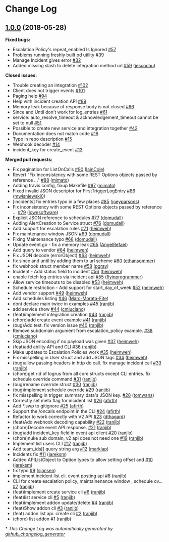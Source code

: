 # Change Log

## [1.0.0](https://github.com/pagerduty/go-pagerduty/tree/1.0.0) (2018-05-28)
**Fixed bugs:**

- Escalation Policy's repeat\_enabled Is Ignored [\#57](https://github.com/pagerduty/go-pagerduty/issues/57)
- Problems running freshly built pd utility [\#39](https://github.com/pagerduty/go-pagerduty/issues/39)
- Manage Incident gives error [\#32](https://github.com/pagerduty/go-pagerduty/issues/32)
- Added missing slash to delete integration method url [\#59](https://github.com/pagerduty/go-pagerduty/pull/59) ([jescochu](https://github.com/jescochu))

**Closed issues:**

- Trouble creating an integration [\#102](https://github.com/pagerduty/go-pagerduty/issues/102)
- Client does not trigger events [\#101](https://github.com/pagerduty/go-pagerduty/issues/101)
- Paging help [\#94](https://github.com/pagerduty/go-pagerduty/issues/94)
- Help with incident creation API [\#89](https://github.com/pagerduty/go-pagerduty/issues/89)
- Memory leak because of response body is not closed [\#66](https://github.com/pagerduty/go-pagerduty/issues/66)
- Since and Until don't work for log\_entries [\#61](https://github.com/pagerduty/go-pagerduty/issues/61)
- service: auto\_resolve\_timeout & acknowledgement\_timeout cannot be set to null [\#51](https://github.com/pagerduty/go-pagerduty/issues/51)
- Possible to create new service and integration together [\#42](https://github.com/pagerduty/go-pagerduty/issues/42)
- Documentation does not match code [\#16](https://github.com/pagerduty/go-pagerduty/issues/16)
- Typo in repo description [\#15](https://github.com/pagerduty/go-pagerduty/issues/15)
- Webhook decoder [\#14](https://github.com/pagerduty/go-pagerduty/issues/14)
- incident\_key for create\_event [\#13](https://github.com/pagerduty/go-pagerduty/issues/13)

**Merged pull requests:**

- Fix pagination for ListOnCalls [\#90](https://github.com/pagerduty/go-pagerduty/pull/90) ([IainCole](https://github.com/IainCole))
- Revert "Fix inconsistency with some REST Options objects passed by reference …" [\#88](https://github.com/pagerduty/go-pagerduty/pull/88) ([mimato](https://github.com/mimato))
- Adding travis config, fixup Makefile [\#87](https://github.com/pagerduty/go-pagerduty/pull/87) ([mimato](https://github.com/mimato))
- Fixed invalid JSON descriptor for FirstTriggerLogEntry [\#86](https://github.com/pagerduty/go-pagerduty/pull/86) ([mwisniewski0](https://github.com/mwisniewski0))
- \[incidents\] fix entries typo in a few places [\#85](https://github.com/pagerduty/go-pagerduty/pull/85) ([joeyparsons](https://github.com/joeyparsons))
- Fix inconsistency with some REST Options objects passed by reference … [\#79](https://github.com/pagerduty/go-pagerduty/pull/79) ([lowesoftware](https://github.com/lowesoftware))
- Explicit JSON reference to schedules [\#77](https://github.com/pagerduty/go-pagerduty/pull/77) ([domudall](https://github.com/domudall))
- Adding AlertCreation to Service struct [\#76](https://github.com/pagerduty/go-pagerduty/pull/76) ([domudall](https://github.com/domudall))
- Add support for escalation rules [\#71](https://github.com/pagerduty/go-pagerduty/pull/71) ([heimweh](https://github.com/heimweh))
- Fix maintenance window JSON [\#69](https://github.com/pagerduty/go-pagerduty/pull/69) ([domudall](https://github.com/domudall))
- Fixing Maintenance typo [\#68](https://github.com/pagerduty/go-pagerduty/pull/68) ([domudall](https://github.com/domudall))
- Update event.go - fix a memory leak [\#65](https://github.com/pagerduty/go-pagerduty/pull/65) ([AngelRefael](https://github.com/AngelRefael))
- Add query to vendor [\#64](https://github.com/pagerduty/go-pagerduty/pull/64) ([heimweh](https://github.com/heimweh))
- Fix JSON decode \(errorObject\) [\#63](https://github.com/pagerduty/go-pagerduty/pull/63) ([heimweh](https://github.com/heimweh))
- fix since and until by adding them to url scheme [\#60](https://github.com/pagerduty/go-pagerduty/pull/60) ([ethansommer](https://github.com/ethansommer))
- fix webhook struct member name [\#58](https://github.com/pagerduty/go-pagerduty/pull/58) ([pgray](https://github.com/pgray))
- Incident - Add status field to incident [\#56](https://github.com/pagerduty/go-pagerduty/pull/56) ([heimweh](https://github.com/heimweh))
- enable fetch log entries via incident api [\#55](https://github.com/pagerduty/go-pagerduty/pull/55) ([flyinprogrammer](https://github.com/flyinprogrammer))
- Allow service timeouts to be disabled [\#53](https://github.com/pagerduty/go-pagerduty/pull/53) ([heimweh](https://github.com/heimweh))
- Schedule restriction - Add support for start\_day\_of\_week [\#52](https://github.com/pagerduty/go-pagerduty/pull/52) ([heimweh](https://github.com/heimweh))
- Add vendor support [\#49](https://github.com/pagerduty/go-pagerduty/pull/49) ([heimweh](https://github.com/heimweh))
- Add schedules listing [\#46](https://github.com/pagerduty/go-pagerduty/pull/46) ([Marc-Morata-Fite](https://github.com/Marc-Morata-Fite))
- dont declare main twice in examples [\#45](https://github.com/pagerduty/go-pagerduty/pull/45) ([ranjib](https://github.com/ranjib))
- add service show [\#44](https://github.com/pagerduty/go-pagerduty/pull/44) ([cmluciano](https://github.com/cmluciano))
- \(feat\)implement integration creation [\#43](https://github.com/pagerduty/go-pagerduty/pull/43) ([ranjib](https://github.com/ranjib))
- \(chore\)add create event example [\#41](https://github.com/pagerduty/go-pagerduty/pull/41) ([ranjib](https://github.com/ranjib))
- \(bug\)Add test. fix version issue [\#40](https://github.com/pagerduty/go-pagerduty/pull/40) ([ranjib](https://github.com/ranjib))
- Remove subdomain argument from escalation\_policy example. [\#38](https://github.com/pagerduty/go-pagerduty/pull/38) ([cmluciano](https://github.com/cmluciano))
- Skip JSON encoding if no payload was given [\#37](https://github.com/pagerduty/go-pagerduty/pull/37) ([heimweh](https://github.com/heimweh))
- \(feat\)add ability API and CLI [\#36](https://github.com/pagerduty/go-pagerduty/pull/36) ([ranjib](https://github.com/ranjib))
- Make updates to Escalation Policies work [\#35](https://github.com/pagerduty/go-pagerduty/pull/35) ([heimweh](https://github.com/heimweh))
- Fix misspelling in User struct and add JSON tags [\#34](https://github.com/pagerduty/go-pagerduty/pull/34) ([heimweh](https://github.com/heimweh))
- \(bug\)allow passing headers in http do call. fix manage incident call [\#33](https://github.com/pagerduty/go-pagerduty/pull/33) ([ranjib](https://github.com/ranjib))
- \(chore\)get rid of logrus from all core structs except CLI entries. fix schedule override command [\#31](https://github.com/pagerduty/go-pagerduty/pull/31) ([ranjib](https://github.com/ranjib))
- \(bug\)rename override struct [\#30](https://github.com/pagerduty/go-pagerduty/pull/30) ([ranjib](https://github.com/ranjib))
- \(bug\)implement schedule override [\#29](https://github.com/pagerduty/go-pagerduty/pull/29) ([ranjib](https://github.com/ranjib))
- fix misspelling in trigger\_summary\_data's JSON key. [\#28](https://github.com/pagerduty/go-pagerduty/pull/28) ([tomwans](https://github.com/tomwans))
- Correctly set meta flag for incident list [\#26](https://github.com/pagerduty/go-pagerduty/pull/26) ([afirth](https://github.com/afirth))
- Add \*.swp to gitignore [\#25](https://github.com/pagerduty/go-pagerduty/pull/25) ([afirth](https://github.com/afirth))
- Support the /oncalls endpoint in the CLI [\#24](https://github.com/pagerduty/go-pagerduty/pull/24) ([afirth](https://github.com/afirth))
- Refactor to work correctly with V2 API [\#23](https://github.com/pagerduty/go-pagerduty/pull/23) ([dthagard](https://github.com/dthagard))
- \(feat\)Add webhook decoding capability [\#22](https://github.com/pagerduty/go-pagerduty/pull/22) ([ranjib](https://github.com/ranjib))
- \(chore\)Decode event API response.  [\#21](https://github.com/pagerduty/go-pagerduty/pull/21) ([ranjib](https://github.com/ranjib))
- \(bug\)add incident\_key field in event api client [\#20](https://github.com/pagerduty/go-pagerduty/pull/20) ([ranjib](https://github.com/ranjib))
- \(chore\)nuke sub domain, v2 api does not need one [\#19](https://github.com/pagerduty/go-pagerduty/pull/19) ([ranjib](https://github.com/ranjib))
- Implement list users CLI [\#17](https://github.com/pagerduty/go-pagerduty/pull/17) ([ranjib](https://github.com/ranjib))
- Add team\_ids\[\] query string arg [\#12](https://github.com/pagerduty/go-pagerduty/pull/12) ([marklap](https://github.com/marklap))
- Incidents fix [\#11](https://github.com/pagerduty/go-pagerduty/pull/11) ([jareksm](https://github.com/jareksm))
- Added APIListObject to Option types to allow setting offset and [\#10](https://github.com/pagerduty/go-pagerduty/pull/10) ([jareksm](https://github.com/jareksm))
- fix typo [\#9](https://github.com/pagerduty/go-pagerduty/pull/9) ([sjansen](https://github.com/sjansen))
- implement incident list cli. event posting api [\#8](https://github.com/pagerduty/go-pagerduty/pull/8) ([ranjib](https://github.com/ranjib))
- CLI for create escalation policy, maintainenance window , schedule ov… [\#7](https://github.com/pagerduty/go-pagerduty/pull/7) ([ranjib](https://github.com/ranjib))
- \(feat\)implement create service cli [\#6](https://github.com/pagerduty/go-pagerduty/pull/6) ([ranjib](https://github.com/ranjib))
- \(feat\)list service cli [\#5](https://github.com/pagerduty/go-pagerduty/pull/5) ([ranjib](https://github.com/ranjib))
- \(feat\)implement addon update/delete [\#4](https://github.com/pagerduty/go-pagerduty/pull/4) ([ranjib](https://github.com/ranjib))
- \(feat\)Show addon cli [\#3](https://github.com/pagerduty/go-pagerduty/pull/3) ([ranjib](https://github.com/ranjib))
- \(feat\) addon list api. create cli [\#2](https://github.com/pagerduty/go-pagerduty/pull/2) ([ranjib](https://github.com/ranjib))
- \(chore\) list addon [\#1](https://github.com/pagerduty/go-pagerduty/pull/1) ([ranjib](https://github.com/ranjib))



\* *This Change Log was automatically generated by [github_changelog_generator](https://github.com/skywinder/Github-Changelog-Generator)*